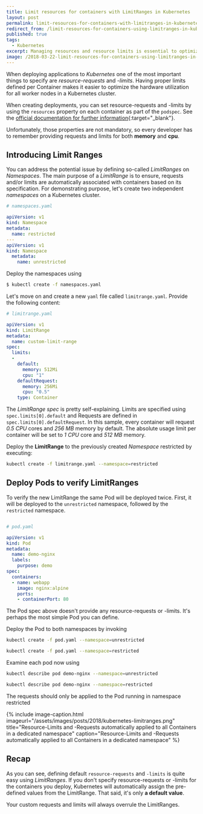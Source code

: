```yaml
---
title: Limit resources for containers with LimitRanges in Kubernetes
layout: post
permalink: limit-resources-for-containers-with-limitranges-in-kubernetes
redirect_from: /limit-resources-for-containers-using-limitranges-in-kubernetes-d494a62aaf0
published: true
tags:
  - Kubernetes
excerpt: Managing resources and resource limits is essential to optimize utilization of Kubernetes clusters. This post demonstrates how to limit resources for Pods in K8s
image: /2018-03-22-limit-resources-for-containers-using-limitranges-in-kubernetes.jpg
---
```


When deploying applications to *Kubernetes* one of the most important things to specify are *resource-requests* and *-limits*. Having proper limits defined per Container makes it easier to optimize the hardware utilization for all worker nodes in a Kubernetes cluster.

When creating deployments, you can set resource-requests and -limits by using the `resources` property on each container as part of the `podspec`. See the [official documentation for further information](https://kubernetes.io/docs/reference/generated/kubernetes-api/v1.9/#container-v1-core){:target="_blank"}.

Unfortunately, those properties are not mandatory, so every developer has to remember providing requests and limits for both **memory** and **cpu**.

## Introducing Limit Ranges

You can address the potential issue by defining so-called *LimitRanges* on *Namespaces*. The main purpose of a *LimitRange* is to ensure, requests and/or limits are automatically associated with containers based on its specification.
For demonstrating purpose, let's create two independent *namespaces* on a Kubernetes cluster.

```yaml
# namespaces.yaml

apiVersion: v1
kind: Namespace
metadata:
  name: restricted
---
apiVersion: v1
kind: Namespace
  metadata:
    name: unrestricted

```

Deploy the namespaces using

```bash
$ kubectl create -f namespaces.yaml

```

Let's move on and create a new `yaml` file called `limitrange.yaml`. Provide the following content:

```yaml
# limitrange.yaml

apiVersion: v1
kind: LimitRange
metadata:
  name: custom-limit-range
spec:
  limits:
  -
    default:
      memory: 512Mi
      cpu: "1"
    defaultRequest:
      memory: 256Mi
      cpu: "0.5"
    type: Container

```

The *LimitRange spec* is pretty self-explaining. Limits are specified using `spec.limits[0].default` and Requests are defined in `spec.limits[0].defaultRequest`.
In this sample, every container will request *0.5 CPU* cores and *256 MB* memory by default. The absolute usage limit per container will be set to *1 CPU* core and *512 MB* memory.

Deploy the **LimitRange** to the previously created *Namespace* restricted by executing:

```bash
kubectl create -f limitrange.yaml --namespace=restricted

```

## Deploy Pods to verify LimitRanges

To verify the new LimitRange the same Pod will be deployed twice. First, it will be deployed to the `unrestricted` namespace, followed by the `restricted` namespace.

```yaml

# pod.yaml

apiVersion: v1
kind: Pod
metadata:
  name: demo-nginx
  labels:
    purpose: demo
spec:
  containers:
  - name: webapp
    image: nginx:alpine
    ports:
    - containerPort: 80

```

The Pod spec above doesn't provide any resource-requests or -limits. It's perhaps the most simple Pod you can define.

Deploy the Pod to both namespaces by invoking

```bash
kubectl create -f pod.yaml --namespace=unrestricted

kubectl create -f pod.yaml --namespace=restricted

```

Examine each pod now using

```bash
kubectl describe pod demo-nginx --namespace=unrestricted

kubectl describe pod demo-nginx --namespace=restricted

```

The requests should only be applied to the Pod running in namespace restricted

{% include image-caption.html imageurl="/assets/images/posts/2018/kubernetes-limitranges.png"
title="Resource-Limits and -Requests automatically applied to all Containers in a dedicated namespace" caption="Resource-Limits and -Requests automatically applied to all Containers in a dedicated namespace" %}

## Recap

As you can see, defining default `resource-requests` and `-limits` is quite easy using *LimitRanges*. If you don't specify resource-requests or -limits for the containers you deploy, Kubernetes will automatically assign the pre-defined values from the LimitRange. That said, it's only **a default value**.

Your custom requests and limits will always overrule the LimitRanges.
